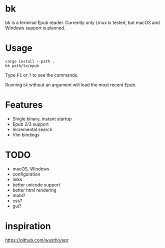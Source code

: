 # bk
bk is a terminal Epub reader. Currently only Linux is tested, but macOS and Windows support is planned.

# Usage

    cargo install --path .
    bk path/to/epub

Type <kbd>F1</kbd> or <kbd>?</kbd> to see the commands.

Running `bk` without an argument will load the most recent Epub.

# Features
- Single binary, instant startup
- Epub 2/3 support
- Incremental search
- Vim bindings

# TODO
- macOS, Windows
- configuration
- links
- better unicode support
- better html rendering
- mobi?
- css?
- gui?

# inspiration
<https://github.com/wustho/epr>
